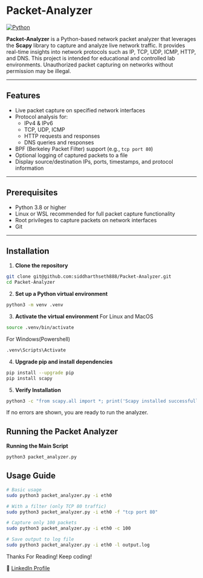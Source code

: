 
# Packet-Analyzer

[![Python](https://img.shields.io/badge/python-3.8%2B-blue)](https://www.python.org/)

**Packet-Analyzer** is a Python-based network packet analyzer that leverages the **Scapy** library to capture and analyze live network traffic. It provides real-time insights into network protocols such as IP, TCP, UDP, ICMP, HTTP, and DNS. This project is intended for educational and controlled lab environments. Unauthorized packet capturing on networks without permission may be illegal.

---

## Features

- Live packet capture on specified network interfaces
- Protocol analysis for:
  - IPv4 & IPv6
  - TCP, UDP, ICMP
  - HTTP requests and responses
  - DNS queries and responses
- BPF (Berkeley Packet Filter) support (e.g., `tcp port 80`)
- Optional logging of captured packets to a file
- Display source/destination IPs, ports, timestamps, and protocol information

---

## Prerequisites

- Python 3.8 or higher
- Linux or WSL recommended for full packet capture functionality
- Root privileges to capture packets on network interfaces
- Git

---

## Installation

1. **Clone the repository**

```bash
git clone git@github.com:siddharthseth888/Packet-Analyzer.git
cd Packet-Analyzer
```

2. **Set up a Python virtual environment**

```bash
python3 -m venv .venv
```

3. **Activate the virtual environment**
  For Linux and MacOS
```bash
source .venv/bin/activate
```
  For Windows(Powershell)
```bash
.venv\Scripts\Activate
```

4. **Upgrade pip and install dependencies**

```bash
pip install --upgrade pip
pip install scapy
```

5. **Verify Installation**

```bash
python3 -c "from scapy.all import *; print('Scapy installed successfully!')"
```
If no errors are shown, you are ready to run the analyzer.

## Running the Packet Analyzer
**Running the Main Script**

```bash
python3 packet_analyzer.py
```

## Usage Guide

```bash
# Basic usage
sudo python3 packet_analyzer.py -i eth0

# With a filter (only TCP 80 traffic)
sudo python3 packet_analyzer.py -i eth0 -f "tcp port 80"

# Capture only 100 packets
sudo python3 packet_analyzer.py -i eth0 -c 100

# Save output to log file
sudo python3 packet_analyzer.py -i eth0 -l output.log
```

Thanks For Reading!
Keep coding!

🔗 [LinkedIn Profile](https://www.linkedin.com/in/siddharth-seth-3448ab255/)
